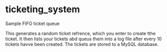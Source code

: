 # ticketing_system
Sample FIFO  ticket queue


This generates a random ticket refrence, which you enter to create tthe ticket. It then lists your tickets abd queus them into a log file after every 10 tickets havve been created. The tickets are stored to a MySQL database.
